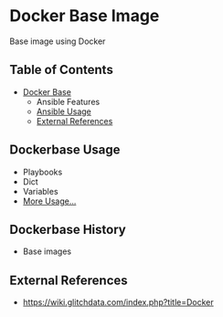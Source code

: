 
# Docker Base Image

Base image using Docker

## Table of Contents
- [Docker Base](#dockerbase-history) 
  - Ansible Features
  - [Ansible Usage](#dockerbase-usage)
  - [External References](#external-references)

## Dockerbase Usage
- Playbooks
- Dict
- Variables
- [More Usage...](docs/ANSIBLEUSAGE.md)


## Dockerbase History
- Base images


## External References
* https://wiki.glitchdata.com/index.php?title=Docker



